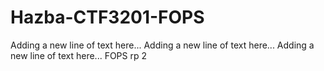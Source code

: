 # Hazba-CTF3201-FOPS

Adding a new line of text here...
Adding a new line of text here...
Adding a new line of text here...
FOPS rp 2
